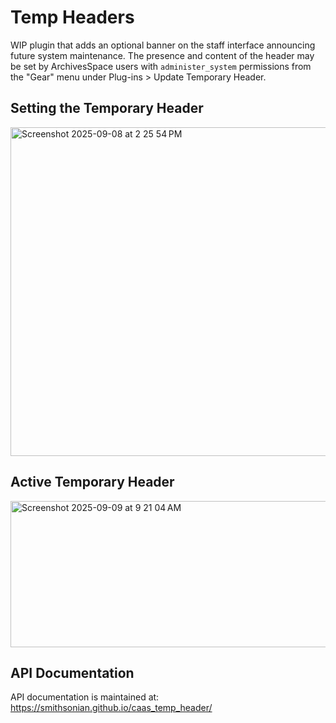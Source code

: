 # Temp Headers

WIP plugin that adds an optional banner on the staff interface announcing
future system maintenance.  The presence and content of the header may be set
by ArchivesSpace users with `administer_system` permissions from the 
"Gear" menu under Plug-ins > Update Temporary Header.

## Setting the Temporary Header
<img width="1158" height="526" alt="Screenshot 2025-09-08 at 2 25 54 PM" src="https://github.com/user-attachments/assets/a7601631-9bdb-4a97-b582-8ad5fdbab08a" />

## Active Temporary Header
<img width="1502" height="234" alt="Screenshot 2025-09-09 at 9 21 04 AM" src="https://github.com/user-attachments/assets/5158574b-4796-4c58-9a30-7c7e859102dd" />

## API Documentation

API documentation is maintained at: https://smithsonian.github.io/caas_temp_header/
